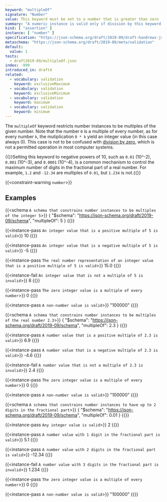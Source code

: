 ```yaml
---
keyword: "multipleOf"
signature: "Number"
value: This keyword must be set to a number that is greater than zero
summary: "A numeric instance is valid only if division by this keyword's value results in an integer."
kind: [ "assertion" ]
instance: [ "number" ]
specification: "https://json-schema.org/draft/2019-09/draft-handrews-json-schema-validation-02#rfc.section.6.2.1"
metaschema: "https://json-schema.org/draft/2019-09/meta/validation"
default:
  value: 1
tests:
  - draft2019-09/multipleOf.json
index: -999
introduced_in: draft4
related:
  - vocabulary: validation
    keyword: exclusiveMaximum
  - vocabulary: validation
    keyword: exclusiveMinimum
  - vocabulary: validation
    keyword: maximum
  - vocabulary: validation
    keyword: minimum
---
```


The `multipleOf` keyword restricts number instances to be multiples of the
given number. Note that the number `0` is a multiple of every number, as for
every number `k`, the mutiplication `0 * k` yield an integer value (in this
case always 0). This case is not to be confused with [division by
zero](https://en.wikipedia.org/wiki/Division_by_zero), which is not a permitted
operation in most computer systems.

{{<learning-more>}}Setting this keyword to negative powers of 10, such as
`0.01` (10^-2), `0.001` (10^-3), and `0.0001` (10^-4), is a common mechanism to
control the maximum number of digits in the fractional part of a real number.
For example, `1.2` and `-12.34` are multiples of `0.01`, but `1.234` is
not.{{</learning-more>}}

{{<constraint-warning `number`>}}

## Examples

{{<schema `A schema that constrains number instances to be multiples of the integer 5`>}}
{
  "$schema": "https://json-schema.org/draft/2019-09/schema",
  "multipleOf": 5
}
{{</schema>}}

{{<instance-pass `An integer value that is a positive multiple of 5 is valid`>}}
10
{{</instance-pass>}}

{{<instance-pass `An integer value that is a negative multiple of 5 is valid`>}}
-5
{{</instance-pass>}}

{{<instance-pass `The real number representation of an integer value that is a positive multiple of 5 is valid`>}}
15.0
{{</instance-pass>}}

{{<instance-fail `An integer value that is not a multiple of 5 is invalid`>}}
8
{{</instance-fail>}}

{{<instance-pass `The zero integer value is a multiple of every number`>}}
0
{{</instance-pass>}}

{{<instance-pass `A non-number value is valid`>}}
"100000"
{{</instance-pass>}}

{{<schema `A schema that constrains number instances to be multiples of the real number 2.3`>}}
{
  "$schema": "https://json-schema.org/draft/2019-09/schema",
  "multipleOf": 2.3
}
{{</schema>}}

{{<instance-pass `A number value that is a positive multiple of 2.3 is valid`>}}
6.9
{{</instance-pass>}}

{{<instance-pass `A number value that is a negative multiple of 2.3 is valid`>}}
-4.6
{{</instance-pass>}}

{{<instance-fail `A number value that is not a multiple of 2.3 is invalid`>}}
2.4
{{</instance-fail>}}

{{<instance-pass `The zero integer value is a multiple of every number`>}}
0
{{</instance-pass>}}

{{<instance-pass `A non-number value is valid`>}}
"100000"
{{</instance-pass>}}

{{<schema `A schema that constrains number instances to have up to 2 digits in the fractional part`>}}
{
  "$schema": "https://json-schema.org/draft/2019-09/schema",
  "multipleOf": 0.01
}
{{</schema>}}

{{<instance-pass `Any integer value is valid`>}}
2
{{</instance-pass>}}

{{<instance-pass `A number value with 1 digit in the fractional part is valid`>}}
5.1
{{</instance-pass>}}

{{<instance-pass `A number value with 2 digits in the fractional part is valid`>}}
-12.34
{{</instance-pass>}}

{{<instance-fail `A number value with 3 digits in the fractional part is invalid`>}}
1.234
{{</instance-fail>}}

{{<instance-pass `The zero integer value is a multiple of every number`>}}
0
{{</instance-pass>}}

{{<instance-pass `A non-number value is valid`>}}
"100000"
{{</instance-pass>}}
